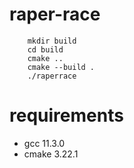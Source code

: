 # raper-race
```
    mkdir build
    cd build
    cmake ..
    cmake --build .
    ./raperrace
```
# requirements
* gcc 11.3.0
* cmake 3.22.1